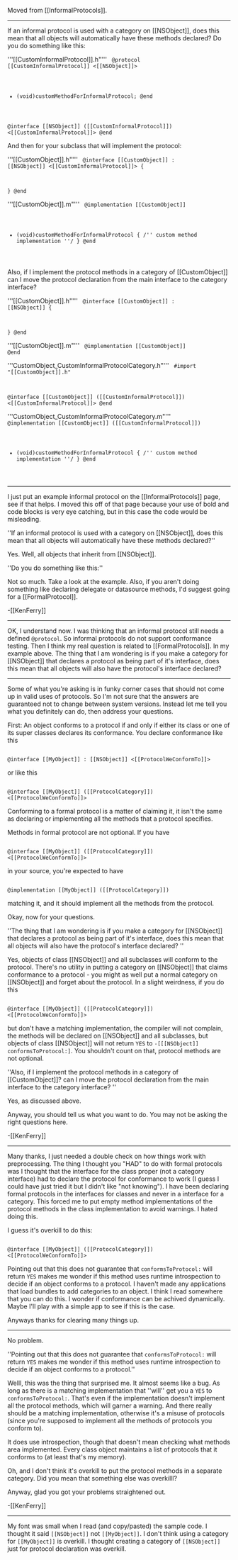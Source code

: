 Moved from [[InformalProtocols]].

----

If an informal protocol is used with a category on [[NSObject]], does this mean that all objects will automatically have these methods declared? Do you do something like this:

'''[[CustomInformalProtocol]].h"'''
<code>
@protocol [[CustomInformalProtocol]] <[[NSObject]]>
- (void)customMethodForInformalProtocol;
@end

@interface [[NSObject]] ([[CustomInformalProtocol]]) <[[CustomInformalProtocol]]>
@end
</code>

And then for your subclass that will implement the protocol: 

'''[[CustomObject]].h"'''
<code>
@interface [[CustomObject]] : [[NSObject]] <[[CustomInformalProtocol]]> {

}
@end
</code>

'''[[CustomObject]].m"'''
<code>
@implementation [[CustomObject]]
- (void)customMethodForInformalProtocol {
    /''
             custom method implementation
    ''/
}
@end
</code>

Also, if I implement the protocol methods in a category of [[CustomObject]] can I move the protocol declaration from the main interface to the category interface?


'''[[CustomObject]].h"'''
<code>
@interface [[CustomObject]] : [[NSObject]] {

}
@end
</code>

'''[[CustomObject]].m"'''
<code>
@implementation [[CustomObject]]
@end
</code>

'''CustomObject_CustomInformalProtocolCategory.h"'''
<code>
#import "[[CustomObject]].h"

@interface [[CustomObject]] ([[CustomInformalProtocol]]) <[[CustomInformalProtocol]]>
@end
</code>

'''CustomObject_CustomInformalProtocolCategory.m"'''
<code>
@implementation [[CustomObject]] ([[CustomInformalProtocol]]) 
- (void)customMethodForInformalProtocol {
    /''
             custom method implementation
    ''/
}
@end
</code>

---- 

I just put an example informal protocol on the [[InformalProtocols]] page, see if that helps.  I moved this off of that page because your use of bold and code blocks is very eye catching, but in this case the code would be misleading.  

''If an informal protocol is used with a category on [[NSObject]], does this mean that all objects will automatically have these methods declared?''

Yes.  Well, all objects that inherit from [[NSObject]].

''Do you do something like this:<snip>''

Not so much.  Take a look at the example.  Also, if you aren't doing something like declaring delegate or datasource methods, I'd suggest going for a [[FormalProtocol]].

-[[KenFerry]]

----

OK, I understand now. I was thinking that an informal protocol still needs a defined <code>@protocol</code>. So informal protocols do not support conformance testing. Then I think my real question is related to [[FormalProtocols]]. In my example above. The thing that I am wondering is if you make a category for [[NSObject]] that declares a protocol as being part of it's interface, does this mean that all objects will also have the protocol's interface declared? 

----

Some of what you're asking is in funky corner cases that should not come up in valid uses of protocols.  So I'm not sure that the answers are guaranteed not to change between system versions.  Instead let me tell you what you definitely can do, then address your questions.

First:  An object conforms to a protocol if and only if either its class or one of its super classes declares its conformance.  You declare conformance like this

<code>
@interface [[MyObject]] : [[NSObject]] <[[ProtocolWeConformTo]]>
</code> 

or like this

<code>
@interface [[MyObject]] ([[ProtocolCategory]]) <[[ProtocolWeConformTo]]>
</code> 

Conforming to a formal protocol is a matter of claiming it, it isn't the same as declaring or implementing all the methods that a protocol specifies. 

Methods in formal protocol are not optional.  If you have 

<code>
@interface [[MyObject]] ([[ProtocolCategory]]) <[[ProtocolWeConformTo]]>
</code> 

in your source, you're expected to have

<code>
@implementation [[MyObject]] ([[ProtocolCategory]]) 
</code> 

matching it, and it should implement all the methods from the protocol.

Okay, now for your questions.

''The thing that I am wondering is if you make a category for [[NSObject]] that declares a protocol as being part of it's interface, does this mean that all objects will also have the protocol's interface declared? ''

Yes, objects of class [[NSObject]] and all subclasses will conform to the protocol. There's no utility in putting a category on [[NSObject]] that claims conformance to a protocol - you might as well put a normal category on [[NSObject]] and forget about the protocol.  In a slight weirdness, if you do this 

<code>
@interface [[MyObject]] ([[ProtocolCategory]]) <[[ProtocolWeConformTo]]>
</code> 

but don't have a matching implementation, the compiler will not complain, the methods will be declared on [[NSObject]] and all subclasses, but objects of class [[NSObject]] will not return <code>YES</code> to <code>-[[[NSObject]] conformsToProtocol:]</code>.  You shouldn't count on that, protocol methods are not optional.

''Also, if I implement the protocol methods in a category of [[CustomObject]]? can I move the protocol declaration from the main interface to the category interface? ''

Yes, as discussed above.


Anyway, you should tell us what you want to do.  You may not be asking the right questions here.

-[[KenFerry]]

----

Many thanks, I just needed a double check on how things work with preprocessing. The thing I thought you "HAD" to do with formal protocols was I thought that the interface for the class proper (not a category interface) had to declare the protocol for conformance to work (I guess I could have just tried it but I didn't like "not knowing"). I have been declaring formal protocols in the interfaces for classes and never in a interface for a category. This forced me to put empty method implementations of the protocol methods in the class implementation to avoid warnings. I hated doing this. 

I guess it's overkill to do this:

<code>
@interface [[MyObject]] ([[ProtocolCategory]]) <[[ProtocolWeConformTo]]>
</code> 

Pointing out that this does not guarantee that <code>conformsToProtocol:</code> will return <code>YES</code> makes me wonder if this method uses runtime introspection to decide if an object conforms to a protocol. I haven't made any applications that load bundles to add categories to an object. I think I read somewhere that you can do this. I wonder if conformance can be achived dynamically. Maybe I'll play with a simple app to see if this is the case.

Anyways thanks for clearing many things up.

----

No problem.  

''Pointing out that this does not guarantee that <code>conformsToProtocol:</code> will return <code>YES</code> makes me wonder if this method uses runtime introspection to decide if an object conforms to a protocol.''

Welll, this was the thing that surprised me.  It almost seems like a bug.  As long as there is a matching implementation that ''will'' get you a <code>YES</code> to <code>conformsToProtocol:</code>.   That's even if the implementation doesn't implement all the protocol methods, which will garner a warning.  And there really should be a matching implementation, otherwise it's a misuse of protocols (since you're supposed to implement all the methods of protocols you conform to).

It does use introspection, though that doesn't mean checking what methods area implemented.  Every class object maintains a list of protocols that it conforms to (at least that's my memory).

Oh, and I don't think it's overkill to put the protocol methods in a separate category.  Did you mean that something else was overkilll? 

Anyway, glad you got your problems straightened out.  

-[[KenFerry]]

----

My font was small when I read (and copy/pasted) the sample code. I thought it said <code>[[NSObject]]</code> not <code>[[MyObject]]</code>. I don't think using a category for <code>[[MyObject]]</code> is overkill. I thought creating a category of <code>[[NSObject]]</code> just for protocol declaration was overkill.